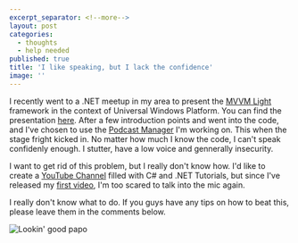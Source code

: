 ```yaml
---
excerpt_separator: <!--more-->
layout: post
categories:
  - thoughts
  - help needed
published: true
title: 'I like speaking, but I lack the confidence'
image: ''
---
```



I recently went to a .NET meetup in my area to present the [MVVM Light][mvvm-light] framework in the context of Universal Windows Platform. You can find the presentation [here][presentation]. After a few introduction points and went into the code, and I've chosen to use the [Podcast Manager][solocast] I'm working on. This when the stage fright kicked in. No matter how much I know the code, I can't speak confidenly enough. I stutter, have a low voice and gennerally insecurity.

I want to get rid of this problem, but I really don't know how. I'd like to create a [YouTube Channel][channel] filled with C# and .NET Tutorials, but since I've released my [first video][1st-video], I'm too scared to talk into the mic again.

I really don't know what to do. If you guys have any tips on how to beat this, please leave them in the comments below.

[mvvm-light]: http://www.mvvmlight.net/
[presentation]: www.slideshare.net/RobertIagar/mvvm-light-for-uwp-58983927
[solocast]: https://github.com/robertiagar/Podcasts-WindowsUniversal
[channel]: https://www.youtube.com/channel/UCYiXD2GqyUHXOgVPeTqAuoQ
[1st-video]: https://www.youtube.com/watch?v=-5YfegTtfCo

![Lookin' good papo]({{site.baseurl}}/_posts/dado.jpg)

